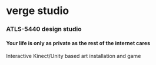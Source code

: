 # verge studio

### ATLS-5440 design studio

#### Your life is only as private as the rest of the internet cares

Interactive Kinect/Unity based art installation and game 






